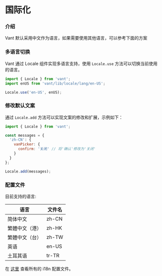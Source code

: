 # 国际化

### 介绍

Vant 默认采用中文作为语言，如果需要使用其他语言，可以参考下面的方案

### 多语言切换

Vant 通过 Locale 组件实现多语言支持，使用 `Locale.use` 方法可以切换当前使用的语言。

```js
import { Locale } from 'vant';
import enUS from 'vant/lib/locale/lang/en-US';

Locale.use('en-US', enUS);
```

### 修改默认文案

通过 `Locale.add` 方法可以实现文案的修改和扩展，示例如下：

```js
import { Locale } from 'vant';

const messages = {
  'zh-CN': {
    vanPicker: {
      confirm: '关闭' // 将'确认'修改为'关闭'
    }
  }
};

Locale.add(messages);
```

### 配置文件

目前支持的语言:

| 语言 | 文件名 |
|------|------|
| 简体中文 | zh-CN |
| 繁體中文（港） | zh-HK |
| 繁體中文（台） | zh-TW |
| 英语 | en-US |
| 土耳其语 | tr-TR |

在 [这里](https://github.com/youzan/vant/tree/dev/src/locale/lang) 查看所有的 i18n 配置文件。

